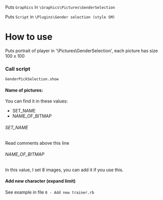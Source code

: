 Puts `Graphics` in `\Graphics\Pictures\GenderSelection`

Puts `Script` in `\Plugins\Gender selection (style SM)`

# How to use
Puts portrait of player in '\Pictures\GenderSelection', each picture has size 100 x 100

### Call script
`GenderPickSelection.show`

#### Name of pictures:
You can find it in these values:
* SET_NAME
* NAME_OF_BITMAP

###### SET_NAME
Read comments above this line

###### NAME_OF_BITMAP
In this value, I set 8 images, you can add it if you use this.

#### Add new character (expand limit)
See example in file `0 - Add new trainer.rb`
